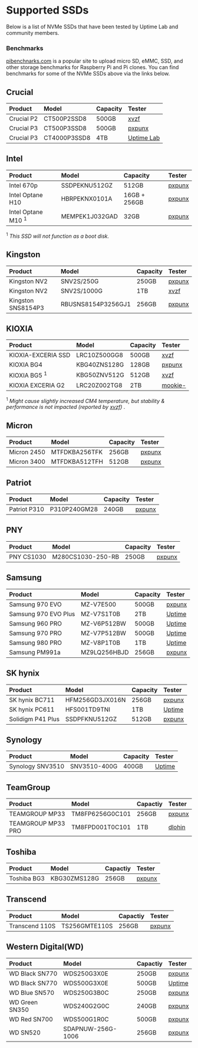 # Supported SSDs

Below is a list of NVMe SSDs that have been tested by Uptime Lab and community members.

### Benchmarks

[pibenchnarks.com](https://pibenchmarks.com) is a popular site to upload micro SD, eMMC, SSD, and other storage benchmarks for Raspberry Pi and Pi clones. You can find benchmarks for some of the NVMe SSDs above via the links below.

## Crucial
| Product                       | Model              | Capacity     | Tester                                      |
|:------------------------------|:-------------------|:-------------|:--------------------------------------------|
| Crucial P2                    | CT500P2SSD8        | 500GB        | [xvzf](https://github.com/xvzf)             |
| Crucial P3                    | CT500P3SSD8        | 500GB        | [pxpunx](https://github.com/pxpunx)         |
| Crucial P3                    | CT4000P3SSD8       | 4TB          | [Uptime Lab](https://github.com/Uptime-Lab) |

## Intel

| Product                       | Model              | Capacity     | Tester                                      |
|:------------------------------|:-------------------|:-------------|:--------------------------------------------|
| Intel 670p                    | SSDPEKNU512GZ      | 512GB        | [pxpunx](https://github.com/pxpunx)         |
| Intel Optane H10              | HBRPEKNX0101A      | 16GB + 256GB | [pxpunx](https://github.com/pxpunx)         |
| Intel Optane M10 <sup>1</sup> | MEMPEK1J032GAD     | 32GB         | [pxpunx](https://github.com/pxpunx)         |

<sup>1</sup> _This SSD will not function as a boot disk._

## Kingston

| Product                       | Model              | Capacity     | Tester                                      |
|:------------------------------|:-------------------|:-------------|:--------------------------------------------|
| Kingston NV2                  | SNV2S/250G         | 250GB        | [pxpunx](https://github.com/pxpunx)         |
| Kingston NV2                  | SNV2S/1000G        | 1TB          | [xvzf](https://github.com/xvzf)             |
| Kingston SNS8154P3            | RBUSNS8154P3256GJ1 | 256GB        | [pxpunx](https://github.com/pxpunx)         |


## KIOXIA

| Product                       | Model              | Capacity     | Tester                                      |
|:------------------------------|:-------------------|:-------------|:--------------------------------------------|
| KIOXIA-EXCERIA SSD            | LRC10Z500GG8       | 500GB        | [xvzf](https://github.com/xvzf)             |
| KIOXIA BG4                    | KBG40ZNS128G       | 128GB        | [pxpunx](https://github.com/pxpunx)         |
| KIOXIA BG5 <sup>1</sup>       | KBG50ZNV512G       | 512GB        | [xvzf](https://github.com/xvzf)             |
| KIOXIA EXCERIA G2             | LRC20Z002TG8       |   2TB        | [mookie-](https://github.com/mookie-)       |

<sup>1</sup> _Might cause slightly increased CM4 temperature, but stability & performance is not impacted (reported by [xvzf](https://github.com/xvzf)) ._

## Micron

| Product                       | Model              | Capacity     | Tester                                      |
|:------------------------------|:-------------------|:-------------|:--------------------------------------------|
| Micron 2450                   | MTFDKBA256TFK      | 256GB        | [pxpunx](https://github.com/pxpunx)         |
| Micron 3400                   | MTFDKBA512TFH      | 512GB        | [pxpunx](https://github.com/pxpunx)         |

## Patriot

| Product                       | Model              | Capacity     | Tester                                      |
|:------------------------------|:-------------------|:-------------|:--------------------------------------------|
| Patriot P310                  | P310P240GM28       | 240GB        | [pxpunx](https://github.com/pxpunx)         |

## PNY

| Product                       | Model              | Capacity     | Tester                                      |
|:------------------------------|:-------------------|:-------------|:--------------------------------------------|
| PNY CS1030                    | M280CS1030-250-RB  | 250GB        | [pxpunx](https://github.com/pxpunx)         |

## Samsung

| Product                       | Model              | Capacity     | Tester                                      |
|:------------------------------|:-------------------|:-------------|:--------------------------------------------|
| Samsung 970 EVO               | MZ-V7E500          | 500GB        | [pxpunx](https://github.com/pxpunx)         |
| Samsung 970 EVO Plus          | MZ-V7S1T0B         | 2TB          | [Uptime](https://github.com/Uptime-industries) |
| Samsung 960 PRO               | MZ-V6P512BW        | 500GB        | [Uptime](https://github.com/Uptime-industries) |
| Samsung 970 PRO               | MZ-V7P512BW        | 500GB        | [Uptime](https://github.com/Uptime-industries) |
| Samsung 980 PRO               | MZ-V8P1T0B         | 1TB          | [Uptime](https://github.com/Uptime-industries) |
| Samsung PM991a                | MZ9LQ256HBJD       | 256GB        | [pxpunx](https://github.com/pxpunx)         |

## SK hynix

| Product                       | Model              | Capacity     | Tester                                      |
|:------------------------------|:-------------------|:-------------|:--------------------------------------------|
| SK hynix BC711                | HFM256GD3JX016N    | 256GB        | [pxpunx](https://github.com/pxpunx)         |
| SK hynix PC611                | HFS001TD9TNI       | 1TB          | [Uptime](https://github.com/Uptime-industries) |
| Solidigm P41 Plus             | SSDPFKNU512GZ      | 512GB        | [pxpunx](https://github.com/pxpunx)         |


## Synology

| Product                       | Model              | Capacity     | Tester                                      |
|:------------------------------|:-------------------|:-------------|:--------------------------------------------|
| Synology SNV3510              | SNV3510-400G       | 400GB        | [Uptime](https://github.com/Uptime-industries) |

## TeamGroup

| Product                       | Model              | Capactiy     | Tester                                      |
|:------------------------------|:-------------------|:-------------|:--------------------------------------------|
| TEAMGROUP MP33                | TM8FP6256G0C101    | 256GB        | [pxpunx](https://github.com/pxpunx)         |
| TEAMGROUP MP33 PRO            | TM8FPD001T0C101    | 1TB          | [dlohin](https://github.com/dlohin)         |

## Toshiba

| Product                       | Model              | Capactiy     | Tester                                      |
|:------------------------------|:-------------------|:-------------|:--------------------------------------------|
| Toshiba BG3                   | KBG30ZMS128G       | 256GB        | [pxpunx](https://github.com/pxpunx)         |

## Transcend

| Product                       | Model              | Capactiy     | Tester                                      |
|:------------------------------|:-------------------|:-------------|:--------------------------------------------|
| Transcend 110S                | TS256GMTE110S      | 256GB        | [pxpunx](https://github.com/pxpunx)         |

## Western Digital(WD)

| Product                       | Model              | Capactiy     | Tester                                      |
|:------------------------------|:-------------------|:-------------|:--------------------------------------------|
| WD Black SN770                | WDS250G3X0E        | 250GB        | [pxpunx](https://github.com/pxpunx)         |
| WD Black SN770                | WDS500G3X0E        | 500GB        | [Uptime](https://github.com/uptime-industries/) |
| WD Blue SN570                 | WDS250G3B0C        | 250GB        | [pxpunx](https://github.com/pxpunx)         |
| WD Green SN350                | WDS240G2G0C        | 240GB        | [pxpunx](https://github.com/pxpunx)         |
| WD Red SN700                  | WDS500G1R0C        | 500GB        | [pxpunx](https://github.com/pxpunx)         |
| WD SN520                      | SDAPNUW-256G-1006  | 256GB        | [pxpunx](https://github.com/pxpunx)         |
